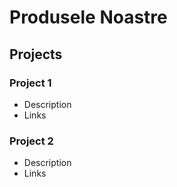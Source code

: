# Produsele Noastre

## Projects
### Project 1
- Description
- Links

### Project 2
- Description
- Links



